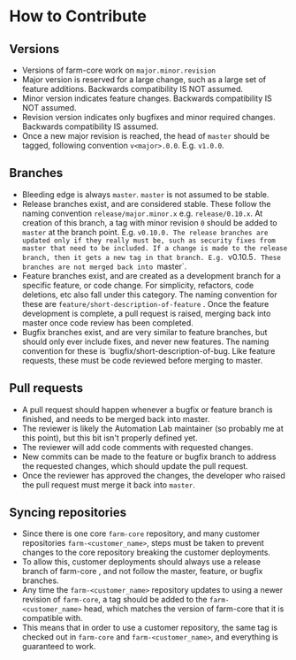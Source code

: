 # How to Contribute


## Versions

- Versions of farm-core work on `major.minor.revision`
- Major version is reserved for a large change, such as a large set of feature additions. Backwards compatibility IS NOT assumed.
- Minor version indicates feature changes. Backwards compatibility IS NOT assumed.
- Revision version indicates only bugfixes and minor required changes. Backwards compatibility IS assumed.
- Once a new major revision is reached, the head of `master` should be tagged, following convention `v<major>.0.0`. E.g. `v1.0.0`.

## Branches

- Bleeding edge is always `master`. `master` is not assumed to be stable.
- Release branches exist, and are considered stable. These follow the naming convention `release/major.minor.x` e.g. `release/0.10.x`. At creation of this branch, a tag with minor revision `0` should be added to `master` at the branch point.  E.g. `v0.10.0. The release branches are updated only if they really must be, such as security fixes from master that need to be included. If a change is made to the release branch, then it gets a new tag in that branch. E.g. `v0.10.5`. These branches are not merged back into `master`.
- Feature branches exist, and are created as a development branch for a specific feature, or code change. For simplicity, refactors, code deletions, etc also fall under this category. The naming convention for these are `feature/short-description-of-feature` . Once the feature development is complete, a pull request is raised, merging back into master once code review has been completed.
- Bugfix branches exist, and are very similar to feature branches, but should only ever include fixes, and never new features. The naming convention for these is `bugfix/short-description-of-bug. Like feature requests, these must be code reviewed before merging to master.

## Pull requests

- A pull request should happen whenever a bugfix or feature branch is finished, and needs to be merged back into master.
- The reviewer is likely the Automation Lab maintainer (so probably me at this point), but this bit isn't properly defined yet.
- The reviewer will add code comments with requested changes.
- New commits can be made to the feature or bugfix branch to address the requested changes, which should update the pull request.
- Once the reviewer has approved the changes, the developer who raised the pull request must merge it back into `master`.

## Syncing repositories

- Since there is one core `farm-core`  repository, and many customer repositories `farm-<customer_name>`, steps must be taken to prevent changes to the core repository breaking the customer deployments.
- To allow this, customer deployments should always use a release branch of farm-core , and not follow the master, feature, or bugfix branches.
- Any time the `farm-<customer_name>` repository updates to using a newer revision of `farm-core`, a tag should be added to the `farm-<customer_name>`  head, which matches the version of farm-core that it is compatible with.
- This means that in order to use a customer repository, the same tag is checked out in `farm-core` and `farm-<customer_name>`, and everything is guaranteed to work.
